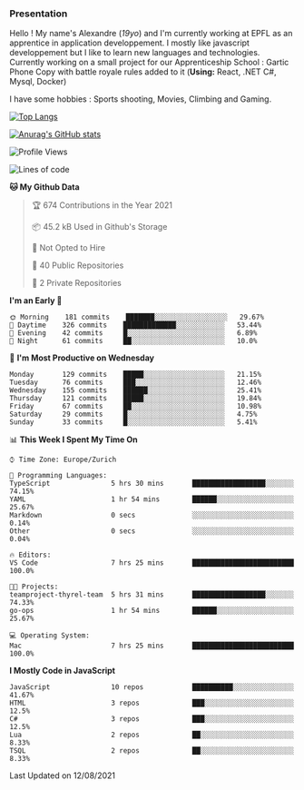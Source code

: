 ### Presentation



Hello ! My name's Alexandre (_19yo_) and I'm currently working at EPFL as an apprentice in application developpement. I mostly like javascript developpement but I like to learn new languages and technologies. Currently working on a small project for our Apprenticeship School : Gartic Phone Copy with battle royale rules added to it (**Using:** React, .NET C#, Mysql, Docker)

I have some hobbies : Sports shooting, Movies, Climbing and Gaming.

[![Top Langs](https://github-readme-stats.vercel.app/api/top-langs/?username=jaavlex&layout=compact&langs_count=8&theme=react)](https://github.com/anuraghazra/github-readme-stats)

[![Anurag's GitHub stats](https://github-readme-stats.vercel.app/api?username=jaavlex&theme=react&show_icons=true&count_private=true)](https://github.com/anuraghazra/github-readme-stats)

<!--START_SECTION:waka-->
![Profile Views](http://img.shields.io/badge/Profile%20Views-11-blue)

![Lines of code](https://img.shields.io/badge/From%20Hello%20World%20I%27ve%20Written-112372%20lines%20of%20code-blue)

**🐱 My Github Data** 

> 🏆 674 Contributions in the Year 2021
 > 
> 📦 45.2 kB Used in Github's Storage 
 > 
> 🚫 Not Opted to Hire
 > 
> 📜 40 Public Repositories 
 > 
> 🔑 2 Private Repositories  
 > 
**I'm an Early 🐤** 

```text
🌞 Morning    181 commits    ███████░░░░░░░░░░░░░░░░░░   29.67% 
🌆 Daytime    326 commits    █████████████░░░░░░░░░░░░   53.44% 
🌃 Evening    42 commits     █░░░░░░░░░░░░░░░░░░░░░░░░   6.89% 
🌙 Night      61 commits     ██░░░░░░░░░░░░░░░░░░░░░░░   10.0%

```
📅 **I'm Most Productive on Wednesday** 

```text
Monday       129 commits    █████░░░░░░░░░░░░░░░░░░░░   21.15% 
Tuesday      76 commits     ███░░░░░░░░░░░░░░░░░░░░░░   12.46% 
Wednesday    155 commits    ██████░░░░░░░░░░░░░░░░░░░   25.41% 
Thursday     121 commits    █████░░░░░░░░░░░░░░░░░░░░   19.84% 
Friday       67 commits     ██░░░░░░░░░░░░░░░░░░░░░░░   10.98% 
Saturday     29 commits     █░░░░░░░░░░░░░░░░░░░░░░░░   4.75% 
Sunday       33 commits     █░░░░░░░░░░░░░░░░░░░░░░░░   5.41%

```


📊 **This Week I Spent My Time On** 

```text
⌚︎ Time Zone: Europe/Zurich

💬 Programming Languages: 
TypeScript               5 hrs 30 mins       ██████████████████░░░░░░░   74.15% 
YAML                     1 hr 54 mins        ██████░░░░░░░░░░░░░░░░░░░   25.67% 
Markdown                 0 secs              ░░░░░░░░░░░░░░░░░░░░░░░░░   0.14% 
Other                    0 secs              ░░░░░░░░░░░░░░░░░░░░░░░░░   0.04%

🔥 Editors: 
VS Code                  7 hrs 25 mins       █████████████████████████   100.0%

🐱‍💻 Projects: 
teamproject-thyrel-team  5 hrs 31 mins       ██████████████████░░░░░░░   74.33% 
go-ops                   1 hr 54 mins        ██████░░░░░░░░░░░░░░░░░░░   25.67%

💻 Operating System: 
Mac                      7 hrs 25 mins       █████████████████████████   100.0%

```

**I Mostly Code in JavaScript** 

```text
JavaScript               10 repos            ██████████░░░░░░░░░░░░░░░   41.67% 
HTML                     3 repos             ███░░░░░░░░░░░░░░░░░░░░░░   12.5% 
C#                       3 repos             ███░░░░░░░░░░░░░░░░░░░░░░   12.5% 
Lua                      2 repos             ██░░░░░░░░░░░░░░░░░░░░░░░   8.33% 
TSQL                     2 repos             ██░░░░░░░░░░░░░░░░░░░░░░░   8.33%

```



 Last Updated on 12/08/2021
<!--END_SECTION:waka-->
